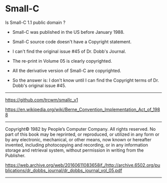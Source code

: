 # Small-C

Is Small-C 1.1 public domain ?

- Small-C was published in the US before January 1988.
- Small-C source code doesn't have a Copyright statement.
- I can't find the original issue #45 of Dr. Dobb's Journal.
- The re-print in Volume 05 is clearly copyrighted.
- All the derivative version of Small-C are copyrighted.

- So the answer is: I don't know until I can find the Copyright terms of Dr. Dobb's original issue #45.


---

https://github.com/trcwm/smallc_v1

https://en.wikipedia.org/wiki/Berne_Convention_Implementation_Act_of_1988

---

Copyright© 1982 by People’s Computer Company. All rights reserved. No
part of this book may be reprinted, or reproduced, or utilized in any form or
by any electronic, mechanical, or other means, now known or hereafter invented,
including photocopying and recording, or in any information storage and
retrieval system, without permission in writing from the Publisher.

https://web.archive.org/web/20160611083658if_/http://archive.6502.org/publications/dr_dobbs_journal/dr_dobbs_journal_vol_05.pdf 

---
